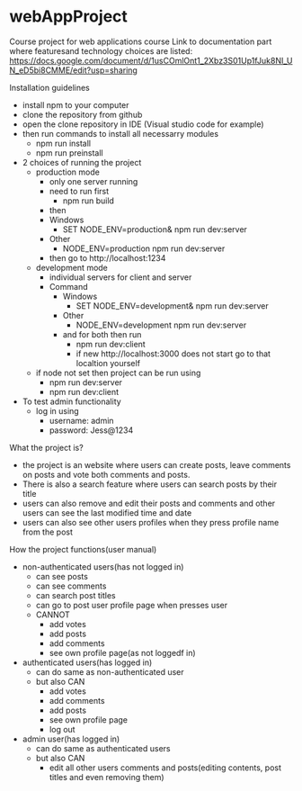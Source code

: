 # webAppProject
Course project for web applications course
Link to documentation  part where featuresand technology choices are listed:
https://docs.google.com/document/d/1usCOmlOnt1_2Xbz3S01Up1fJuk8NI_UN_eD5bi8CMME/edit?usp=sharing


Installation guidelines
  - install npm to your computer
  - clone the repository from github
  - open the clone repository in IDE (Visual studio code for example)
  - then run commands to install all necessarry modules
    -   npm run install
    -   npm run preinstall 
  - 2 choices of running the project
    - production mode
      - only one server running
      - need to run first
        - npm run build 
      -  then 
        - Windows
          - SET NODE_ENV=production& npm run dev:server
        - Other
          - NODE_ENV=production npm run dev:server
      - then go to http://localhost:1234 
    - development mode
      - individual servers for client and server
      - Command
        - Windows
          - SET NODE_ENV=development& npm run dev:server
        - Other
          - NODE_ENV=development npm run dev:server
        - and for both then run
          - npm run dev:client
          - if new http://localhost:3000 does not start go to that localtion yourself
    - if node not set then project can be run using
      - npm run dev:server
      - npm run dev:client
  - To test admin functionality
    - log in using
        - username: admin
        - password: Jess@1234


What the project is?
  - the project is an website where users can create posts, leave comments on posts and vote both comments and posts.
  - There is also a search feature where users can search posts by their title
  - users can also remove and edit their posts and comments and other users can see the last modified time and date
  - users can also see other users profiles when they press profile name from the post

How the project functions(user manual)
  - non-authenticated users(has not logged in)
      - can see posts
      - can see comments
      - can search post titles
      - can go to post user profile page when presses user
      - CANNOT
         - add votes
         - add posts
         - add comments
         - see own profile page(as not loggedf in)
  - authenticated users(has logged in)
    - can do same as non-authenticated user
    - but also CAN
       - add votes
       - add comments
       - add posts
       - see own profile page
       - log out
  - admin user(has logged in)
    - can do same as authenticated users
    - but also CAN
      - edit all other users comments and posts(editing contents, post titles and even removing them)
       
    





